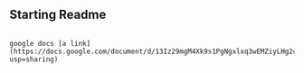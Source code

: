 ## Starting Readme

```Setup

google docs [a link](https://docs.google.com/document/d/13Iz29mgM4Xk9s1PgNgxlxq3wEMZiyLHg2cHxrdxrA1E/edit?usp=sharing)